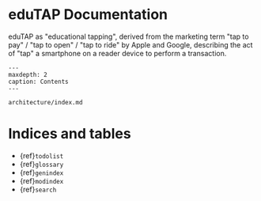 # eduTAP Documentation

eduTAP as "educational tapping", derived from the marketing term "tap to pay" / "tap to open" / "tap to ride" by Apple and Google, describing the act of "tap" a smartphone on a reader device to perform a transaction.


```{toctree}
---
maxdepth: 2
caption: Contents
---

architecture/index.md

```


# Indices and tables

* {ref}`todolist`
* {ref}`glossary`
* {ref}`genindex`
* {ref}`modindex`
* {ref}`search`
